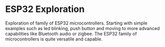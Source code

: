 # ESP32 Exploration

Exploration of family of ESP32 microcontrollers. Starting with simple examples such as led blinking, push button and moving to more advanced capabilities like Bluetooth audio or zigbee. The ESP32 family of microcontrollers is quite versatile and capable.
